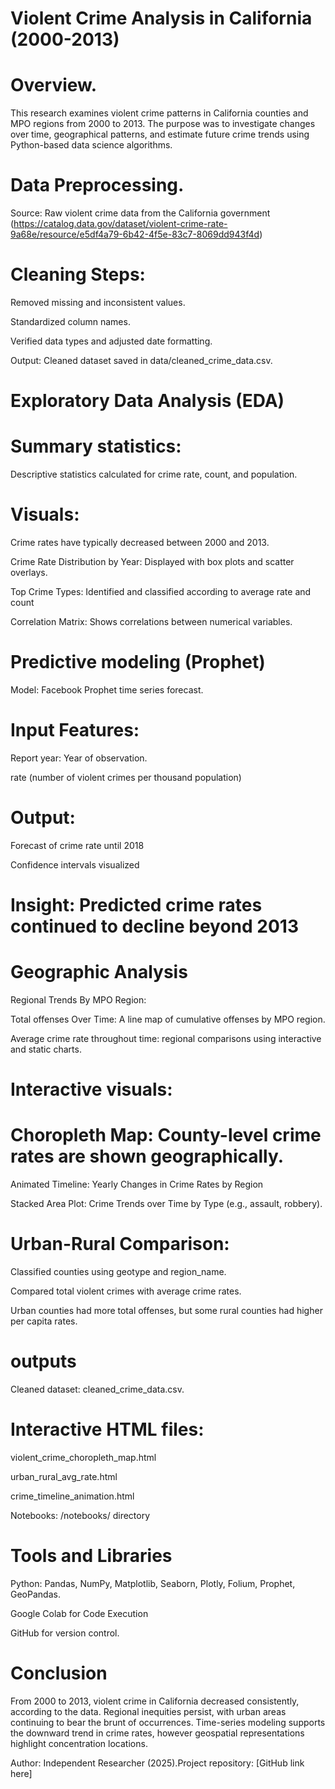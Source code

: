 # Violent Crime Analysis in California (2000-2013)

# Overview.

This research examines violent crime patterns in California counties and MPO regions from 2000 to 2013. The purpose was to investigate changes over time, geographical patterns, and estimate future crime trends using Python-based data science algorithms.

# Data Preprocessing.

Source: Raw violent crime data from the California government (https://catalog.data.gov/dataset/violent-crime-rate-9a68e/resource/e5df4a79-6b42-4f5e-83c7-8069dd943f4d)

# Cleaning Steps:

Removed missing and inconsistent values.

Standardized column names.

Verified data types and adjusted date formatting.

Output: Cleaned dataset saved in data/cleaned_crime_data.csv.

# Exploratory Data Analysis (EDA)

# Summary statistics:

Descriptive statistics calculated for crime rate, count, and population.

# Visuals:

Crime rates have typically decreased between 2000 and 2013.

Crime Rate Distribution by Year: Displayed with box plots and scatter overlays.

Top Crime Types: Identified and classified according to average rate and count

Correlation Matrix: Shows correlations between numerical variables.

# Predictive modeling (Prophet)

Model: Facebook Prophet time series forecast.

# Input Features:

Report year: Year of observation.

rate (number of violent crimes per thousand population)

# Output:

Forecast of crime rate until 2018

Confidence intervals visualized

# Insight: Predicted crime rates continued to decline beyond 2013

# Geographic Analysis

Regional Trends By MPO Region:

Total offenses Over Time: A line map of cumulative offenses by MPO region.

Average crime rate throughout time: regional comparisons using interactive and static charts.

# Interactive visuals:

# Choropleth Map: County-level crime rates are shown geographically.

Animated Timeline: Yearly Changes in Crime Rates by Region

Stacked Area Plot: Crime Trends over Time by Type (e.g., assault, robbery).

# Urban-Rural Comparison:

Classified counties using geotype and region_name.

Compared total violent crimes with average crime rates.

Urban counties had more total offenses, but some rural counties had higher per capita rates.

# outputs

Cleaned dataset: cleaned_crime_data.csv.

# Interactive HTML files:

violent_crime_choropleth_map.html

urban_rural_avg_rate.html

crime_timeline_animation.html

Notebooks: /notebooks/ directory

# Tools and Libraries

Python: Pandas, NumPy, Matplotlib, Seaborn, Plotly, Folium, Prophet, GeoPandas.

Google Colab for Code Execution

GitHub for version control.

# Conclusion

From 2000 to 2013, violent crime in California decreased consistently, according to the data. Regional inequities persist, with urban areas continuing to bear the brunt of occurrences. Time-series modeling supports the downward trend in crime rates, however geospatial representations highlight concentration locations.

Author: Independent Researcher (2025).Project repository: [GitHub link here]
